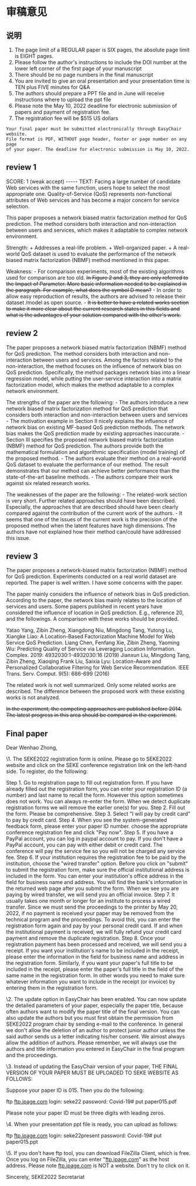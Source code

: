 # 审稿意见



## 说明

1. The page limit of a REGULAR paper is SIX pages, the absolute page limit is EIGHT pages.
2. Please follow the author's instructions to include the DOI number at the lower left corner of the first page of your manuscript
3. There should be no page numbers in the final manuscript
4. You are invited to give an oral presentation and your presentation time is TEN plus FIVE minutes for Q&A
5. The authors should prepare a PPT file and in June will receive instructions where to upload the ppt file
6. Please note the May 10, 2022 deadline for electronic submission of papers and payment of registration fee.
7. The registration fee will be $515 US dollars



```
Your final paper must be submitted electronically through EasyChair website.
File format is PDF, WITHOUT page header, footer or page number on any page
of your paper. The deadline for electronic submission is May 10, 2022.
```



## review 1

SCORE: 1 (weak accept)
----- TEXT:
Facing a large number of candidate Web services with the same function, users hope to select the most appropriate one. Quality-of-Service (QoS) represents non-functional attributes of Web services and has become a major concern for service selection.

This paper proposes a network biased matrix factorization method for QoS prediction. The method considers both interaction and non-interaction between users and services, which makes it adaptable to complex network environment.

Strength:
\+ Addresses a real-life problem.
\+ Well-organized paper.
\+ A real-world QoS dataset is used to evaluate the performance of the network biased matrix factorization (NBMF) method mentioned in this paper.

Weakness:
\-  For comparison experiments, most of the existing algorithms used for comparison are too old. ~~In Figure 2 and 3, they are only referred to the Impact of Parameter. More basic information needed to be explained in the paragraph. For example, what does the symbol D mean?~~
\-  In order to allow easy reproduction of results, the authors are advised to release their dataset /model as open source.
\-  ~~It is better to have a related works section to make it more clear about the current research states in this fields and what is the advantages of your solution compared with the other's work.~~



## review 2

The paper proposes a network biased matrix factorization (NBMF) method for QoS prediction. The method considers both interaction and non-interaction between users and services. Among the factors related to the non-interaction, the method focuses on the influence of network bias on QoS prediction. Specifically, the method packages network bias into a linear regression model, while putting the user-service interaction into a matrix factorization model, which makes the method adaptable to a complex network environment.

The strengths of the paper are the following:
\- The authors introduce a new network biased matrix factorization method for QoS prediction that considers both interaction and non-interaction between users and services
\- The motivation example in Section II nicely explains the influence of network bias on existing MF-based QoS prediction methods. The network bias makes the QoS prediction made by existing approaches inaccurate.
\- Section III specifies the proposed network biased matrix factorization (NBMF) method for QoS prediction. The authors provide both the mathematical formulation and algorithmic specification (model training) of the proposed method.
\- The authors evaluate their method on a real-world QoS dataset to evaluate the performance of our method. The result demonstrates that our method can achieve better performance than the state-of-the-art baseline methods.
\- The authors compare their work against six related research works.

The weaknesses of the paper are the following:
\- The related-work section is very short. Further related approaches should have been described. Especially, the approaches that are described should have been  clearly compared against the contribution of the current work of the authors.
\- It seems that one of the issues of the current work is the precision of the proposed method when the latent features have high dimensions. The authors have not explained how their method can/could have addressed this issue.



## review 3

The paper proposes a network-biased matrix factorization (NBMF) method for QoS prediction. Experiments conducted on a real world dataset are reported. The paper is well written. I have some concerns with the paper. 

The paper mainly considers the influence of network bias in QoS prediction. According to the paper, the network bias mainly relates to the location of services and users. Some papers published in recent years have considered the influence of location in QoS prediction. E.g., reference 20, and the followings.  A comparison with these works should be provided. 

Yatao Yang, Zibin Zheng, Xiangdong Niu, Mingdong Tang, Yutong Lu, Xiangke Liao: A Location-Based Factorization Machine Model for Web Service QoS Prediction.
Liang Chen, Fenfang Xie, Zibin Zheng, Yaoming Wu: Predicting Quality of Service via Leveraging Location Information. Complex. 2019: 4932030:1-4932030:16 (2019)
Jianxun Liu, Mingdong Tang, Zibin Zheng, Xiaoqing Frank Liu, Saixia Lyu:
Location-Aware and Personalized Collaborative Filtering for Web Service Recommendation. IEEE Trans. Serv. Comput. 9(5): 686-699 (2016)

The related work is not well summarized. Only some related works are described. The difference between the proposed work with these existing works is not analyzed. 

~~In the experiment, the competing approaches are published before 2014.  The latest progress in this area should be compared in the experiment.~~



## Final paper

Dear Wenhao Zhong,


\1. The SEKE2022 registration form is online. Please go to SEKE2022 website and click on the SEKE conference registration link on the left-hand side. To register, do the following:

Step 1.  Go to registration page to fill out registration form.  If you have already filled out the registration form, you can enter your registration ID (a number) and last name to recall the form. However this option sometimes does not work. You can always re-enter the form.  When we detect duplicate registration forms we will remove the earlier one(s) for you.
Step 2.  Fill out the form.  Please be comprehensive.
Step 3.  Select "I will pay by credit card" to pay by credit card.
Step 4.  When you see the system-generated feedback form, please enter your paper ID number. choose the appropriate conference registration fee and click "Pay now".
Step 5.  If you have a PayPal account, you can log in paypal account to pay.  If you don't have a PayPal account, you can pay with either debit or credit card. The conference will pay the service fee so you will not be charged any service fee.
Step 6.  If your institution requires the registration fee to be paid by the institution, choose the "wired transfer" option.  Before you click on "submit" to submit the registration form, make sure the official institutional address is included in the form.  You can enter your institution's office address in the field for business name and address. You will find the bank's information in the returned web page after you submit the form. When we see you are paying by wired transfer, we will send you an official invoice.
Step 7.  It usually takes one month or longer for an institute to process a wired transfer.  Since we must send the proceedings to the printer by May 20, 2022, if no payment is received your paper may be removed from the technical program and the proceedings.  To avoid this, you can enter the registration form again and pay by your personal credit card.  If and when the institutional payment is received, we will fully refund your credit card payment and remove the duplicate registration.
Step 8.  Once your registration payment has been processed and received, we will send you a receipt.  If you want your institution's name to be included in the receipt, please enter the information in the field for business name and address in the registration form.  Similarly, if you want your paper's full title to be included in the receipt, please enter the paper's full title in the field of the same name in the registration form.  In other words you need to make sure whatever information you want to include in the receipt (or invoice) by entering them in the registration form.


\2. The update option in EasyChair has been enabled.  You can now update the detailed parameters of your paper, especially the paper title, because often authors want to modify the paper title of the final version.  You can also update the authors but you must first obtain the permission from SEKE2022 program chair by sending e-mail to the conference.  In general we don't allow the deletion of an author to protect junior author unless the said author sends us a letter indicating his/her consent.  We almost always allow the addition of authors. Please remember, we will always use the authors and title information you entered in EasyChair in the final program and the proceedings.


\3. Instead of updating the EasyChair version of your paper, THE FINAL VERSION OF YOUR PAPER MUST BE UPLOADED TO SEKE WEBSITE AS FOLLOWS:

Suppose your paper ID is 015.  Then you do the following:

ftp [ftp.ipage.com](http://ftp.ipage.com/)
login: seke22
password: Covid-19#
put  paper015.pdf

Please note your paper ID must be three digits with leading zeros.

\4. When your presentation ppt file is ready, you can upload as follows:

ftp [ftp.ipage.com](http://ftp.ipage.com/)
login: seke22present
password: Covid-19#
put  paper015.ppt


\5. If you don't have ftp tool, you can download
FileZilla Client, which is free.  Once you
log on FileZilla, you can enter "[ftp.ipage.com](http://ftp.ipage.com/)"
as the host address.  Please note [ftp.ipage.com](http://ftp.ipage.com/) is
NOT a website.  Don't try to click on it.


Sincerely,
SEKE2022 Secretariat

